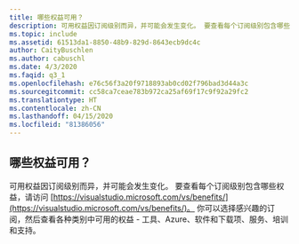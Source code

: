 ```yaml
---
title: 哪些权益可用？
description: 可用权益因订阅级别而异，并可能会发生变化。 要查看每个订阅级别包含哪些权益…
ms.topic: include
ms.assetid: 61513da1-8850-48b9-829d-8643ecb9dc4c
author: CaityBuschlen
ms.author: cabuschl
ms.date: 4/3/2020
ms.faqid: q3_1
ms.openlocfilehash: e76c56f3a20f9718893ab0cd02f796bad3d44a3c
ms.sourcegitcommit: cc58ca7ceae783b972ca25af69f17c9f92a29fc2
ms.translationtype: HT
ms.contentlocale: zh-CN
ms.lasthandoff: 04/15/2020
ms.locfileid: "81386056"
---
```

## <a name="what-benefits-are-available"></a>哪些权益可用？

可用权益因订阅级别而异，并可能会发生变化。 要查看每个订阅级别包含哪些权益，请访问 [https://visualstudio.microsoft.com/vs/benefits/](https://visualstudio.microsoft.com/vs/benefits/)。 你可以选择感兴趣的订阅，然后查看各种类别中可用的权益 - 工具、Azure、软件和下载项、服务、培训和支持。
